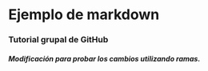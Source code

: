 <h1>Ejemplo de markdown</h1>
<h3>Tutorial grupal de GitHub</h3>
<h5>Modificación para probar los cambios utilizando ramas.